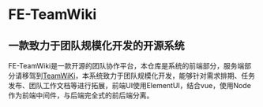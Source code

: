 # FE-TeamWiki
一款致力于团队规模化开发的开源系统
-------

[TeamWiKi]:https://github.com/DengBoCong/TeamWiKi  "服务端"

FE-TeamWiki是一款开源的团队协作平台，本仓库是系统的前端部分，服务端部分请移驾到[TeamWiKi]，本系统致力于团队规模化开发，能够针对需求排期、任务发布、团队工作文档等进行拓展，前端UI使用ElementUI，结合vue，使用Node作为前端中间件，与后端完全式的前后端分离。
